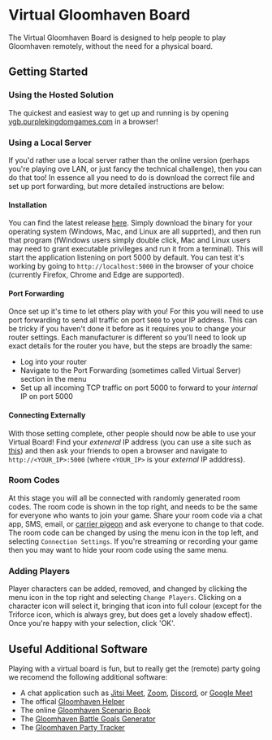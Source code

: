 # Virtual Gloomhaven Board
The Virtual Gloomhaven Board is designed to help people to play Gloomhaven remotely, without the need for a physical board.

## Getting Started

### Using the Hosted Solution
The quickest and easiest way to get up and running is by opening [vgb.purplekingdomgames.com](https://vgb.purplekingdomgames.com/) in a browser!

### Using a Local Server
If you'd rather use a local server rather than the online version (perhaps you're playing ove LAN, or just fancy the technical challenge), then you can do that too!
In essence all you need to do is download the correct file and set up port forwarding, but more detailed instructions are below:

#### Installation
You can find the latest release [here](https://github.com/PurpleKingdomGames/virtual-gloomhaven-board/releases/latest). Simply download the binary for your operating
system (Windows, Mac, and Linux are all supprted), and then run that program (fWindows users simply double click, Mac and Linux users may need to grant
executable privileges and run it from a terminal). This will start the application listening on port 5000 by default. You can test it's working by going
to `http://localhost:5000` in the browser of your choice (currently Firefox, Chrome and Edge are supported).

#### Port Forwarding
Once set up it's time to let others play with you! For this you will need to use port forwarding to send all traffic on port `5000` to your IP address. This can be
tricky if you haven't done it before as it requires you to change your router settings. Each manufacturer is different so you'll need to look up exact details
for the router you have, but the steps are broadly the same:
 * Log into your router
 * Navigate to the Port Forwarding (sometimes called Virtual Server) section in the menu
 * Set up all incoming TCP traffic on port 5000 to forward to your *internal* IP on port 5000

#### Connecting Externally
With those setting complete, other people should now be able to use your Virtual Board! Find your *exteneral* IP address (you can use a site such as
[this](https://www.whatsmyip.org/)) and then ask your friends to open a browser and navigate to `http://<YOUR_IP>:5000` (where `<YOUR_IP>` is your *external* IP
adddress).

### Room Codes
At this stage you will all be connected with randomly generated room codes. The room code is shown in the top right, and needs to be the same for everyone who wants
to join your game. Share your room code via a chat app, SMS, email, or [carrier pigeon](https://tools.ietf.org/html/rfc2549) and ask everyone to change to
that code. The room code can be changed by using the menu icon in the top left, and selecting `Connection Settings`. If you're streaming or recording your game
then you may want to hide your room code using the same menu.

### Adding Players
Player characters can be added, removed, and changed by clicking the menu icon in the top right and selecting `Change Players`. Clicking on a character icon will select it, bringing that icon into full colour (except for the Triforce icon, which is always grey, but does get a lovely shadow effect). Once you're happy with your selection, click 'OK'.

## Useful Additional Software
Playing with a virtual board is fun, but to really get the (remote) party going we recomend the following additional software:
* A chat application such as [Jitsi Meet](https://meet.jit.si/), [Zoom](https://zoom.us/), [Discord](https://discord.com/),
or [Google Meet](https://meet.google.com/)
* The offical [Gloomhaven Helper](http://esotericsoftware.com/gloomhaven-helper)
* The online [Gloomhaven Scenario Book](https://online.flippingbook.com/view/145446/)
* The [Gloomhaven Battle Goals Generator](http://rastrillo.synology.me:3838/)
* The [Gloomhaven Party Tracker](https://ninjalooter.de/gloomhaven/party)
